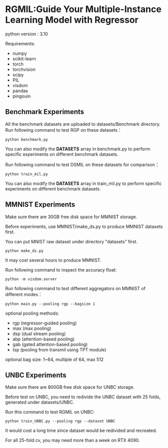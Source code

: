 
# RGMIL:Guide Your Multiple-Instance Learning Model with Regressor

python version : 3.10

Requirements:
- numpy
- scikit-learn
- torch
- torchvision
- scipy
- PIL
- visdom
- pandas
- pingouin

## Benchmark Experiments

All the benchmark datasets are uploaded to datasets/Benchmark directory.
Run following command to test RGP on these datasets：

```python benchmark.py```

You can also modify the **DATASETS** array in benchmark.py to perform specific experiments on different benchmark datasets.

Run following command to test DSMIL on these datasets for comparison：

```python train_mil.py```

You can also modify the **DATASETS** array in train_mil.py to perform specific experiments on different benchmark datasets.


## MMNIST Experiments

Make sure there are 30GB free disk space for MMNIST storage.

Before experiments, use MMNIST/make_ds.py to produce MMNIST datasets first.

You can put MNIST raw dataset under directory "datasets" first.

```python make_ds.py```

It may cost several hours to produce MMNIST.

Run following command to inspect the accuracy float:

```python -m visdom.server```

Run following command to test different aggregators on MMNIST of different modes：

```python main.py --pooling rgp --bagsize 1```

optional pooling methods:
- rgp   (regressor-guided pooling)
- max   (max pooling)
- dsp   (dual stream pooling)
- abp   (attention-based pooling)
- gab   (gated attention-based pooling)
- tsp   (pooling from transmil using TPT module)


optional bag size:
1~64, multiple of 64, max 512

## UNBC Experiments

Make sure there are 800GB free disk space for UNBC storage.

Before test on UNBC, you need to redivide the UNBC dataset with 25 folds, generated under datasets/UNBC.

Run this command to test RGMIL on UNBC:

```python train_UNBC.py --pooling rgp --dataset UNBC```

It would cost a long time since dataset would be redivided and recreated. 

For all 25-fold cv, you may need more than a week on RTX 4090.





